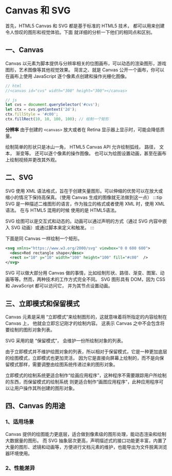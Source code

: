 # Canvas 和 SVG
首先，HTML5 Canvas 和 SVG 都是基于标准的 HTML5 技术， 都可以用来创建令人惊叹的图形和视觉体验。下面
就详细的分析一下他们的相同点和区别。

## 一、Canvas
Canvas 以元素为脚本提供与分辨率相关的位图画布，可以动态的渲染图形，游戏图形，艺术图像等其他视觉效果。
简言之、就是 Canvas 公开一个画布，你可以在画布上使用 JavaScript 逐个像素点创建和操作光栅化图像。
```javascript
// html
//<canvas id="cvs" width="300" height="300"></canvas>

// js
let cvs = document.querySelector('#cvs');
let ctx = cvs.getContext('2d');
ctx.fillStyle = '#c00';
ctx.fillRect(10, 10, 100, 100); // 绘制一个矩形
```
**分辨率** 由于创建的 `<canvas>` 放大或者在 Retina 显示器上显示时，可能会降低质量。

绘制简单的形状只是冰山一角， HTML5 Canvas API 允许绘制弧线， 路径， 文本， 渐变等。 还可以逐个像素的操作图像。
也可以为绘图设置动画，甚至在画布上绘制视频并更改其外观。

## 二、SVG
SVG 使用 XML 语法格式，旨在于创建矢量图形。可以伸缩的优势可以在放大或缩小的情况下保持高保真。（使用 Canvas 生成的图像就无法做到这一点）
:::tip
SVG 是一种描述二维图形的语言，作为独立的格式或者使用 XML 时，使用 XML 语法。 在与 HTML5 混用的时候
使用的是 HTML5语法。

SVG 绘图可以是交互式和动态的。动画可以通过声明的方式（通过 SVG 内容中嵌入 SVG 动画）或通过脚本来定义和触发。
:::

下面是同 Canvas 一样绘制一个矩形。
```XML
<svg xmlns="https://www.w3.org/2000/svg" viewbox="0 0 600 600">
  <desc>Red rectangle shape</desc>
  <rect x="10" y="10" width="100" height="100" fill="#c00"  />
</svg>
```
SVG 可以做大部分用 Canvas 做的事情，比如绘制形状、路径、渐变、图案、动画等等。然而，两种技术的工作方式完全不同。
SVG 图形具有 DOM，因为 CSS 和 JavaScript 都可以访问它， 并为其节点设置动画。

## 三、立即模式和保留模式
Canvas 元素是采用 “立即模式”来绘制图形的，这就意味着将所指定的内容绘制在 Canvas 上， 他就会立即忘记刚才的绘制内容。
这表示 Canvas 之中不会包含将要绘制的图形对象列表。

SVG 采用的是 “保留模式”， 会维护一份所绘制对象的列表。

由于立即模式并不维护绘图对象的列表，所以相对于保留模式，它是一种更加底层的绘图模式，立即模式也更加灵活，
因为它是直接向屏幕上绘制的，而不是向保留模式那样，需要调整由绘图系统传递过来的图形对象。

立即模式的绘制系统更适合制作“绘画应用程序”，这种程序不需要跟踪用户所绘制的东西，而保留模式的绘制系统
则更适合制作“画图应用程序”，此种应用程序可以让用户操作其所创建的图形对象。

## 四、Canvas 的用途
### 1、适用场景
Canvas 提供的绘图能力更底层，适合做到像素级的图形处理，能动态渲染和绘制大数据量的图形。
而 SVG 抽象层次更高，声明描述式的接口功能更丰富，内置了大量的图形、滤镜和动画等，方便进行文档元素的维护，也能导出为文件脱离浏览器环境使用。

### 2、性能差异




